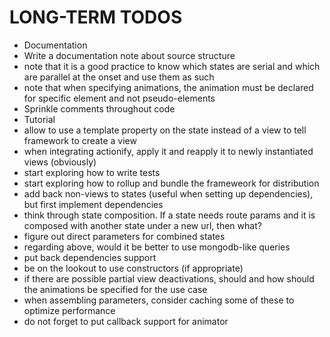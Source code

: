 # LONG-TERM TODOS

* Documentation
* Write a documentation note about source structure
* note that it is a good practice to know which states are serial and which are parallel at the onset and use them as such
* note that when specifying animations, the animation must be declared for specific element and not pseudo-elements
* Sprinkle comments throughout code
* Tutorial
* allow to use a template property on the state instead of a view to tell framework to create a view
* when integrating actionify, apply it and reapply it to newly instantiated views (obviously)
* start exploring how to write tests
* start exploring how to rollup and bundle the frameweork for distribution
* add back non-views to states (useful when setting up dependencies), but first implement dependencies
* think through state composition.  If a state needs route params and it is composed with another state under a new url, then what?
* figure out direct parameters for combined states
* regarding above, would it be better to use mongodb-like queries
* put back dependencies support
* be on the lookout to use constructors (if appropriate)
* if there are possible partial view deactivations, should and how should the animations be specified for the use case
* when assembling parameters, consider caching some of these to optimize performance
* do not forget to put callback support for animator
